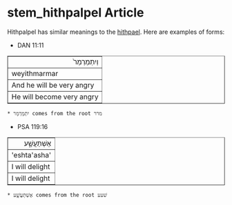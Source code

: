 # stem_hithpalpel Article
Hithpalpel has similar meanings to the [hithpael](https://git.door43.org/Door43/en-uhg/src/master/content/stem_hithpael/02.md). Here are examples of forms:

* DAN 11:11
<table border="1" class="docutils">
<colgroup>
<col width="100%" />
</colgroup>
<tbody valign="top">
<tr class="row-odd" align="right"><td>וְיִתְמַרְמַר֙</td>
</tr>
<tr class="row-even"><td>weyithmarmar</td>
</tr>
<tr class="row-odd"><td>And he will be very angry</td>
</tr>
<tr class="row-even"><td>He will become very angry</td>
</tr>
</tbody>
</table>

    * יִתְמַרְמַר comes from the root מרר

* PSA 119:16
<table border="1" class="docutils">
<colgroup>
<col width="100%" />
</colgroup>
<tbody valign="top">
<tr class="row-odd" align="right"><td>אֶשְׁתַּעֲשָׁ֑ע</td>
</tr>
<tr class="row-even"><td>'eshta'asha'</td>
</tr>
<tr class="row-odd"><td>I will delight</td>
</tr>
<tr class="row-even"><td>I will delight</td>
</tr>
</tbody>
</table>
    
    * אֶשְׁתַּעֲשָׁ֑ע comes from the root שׁעע

